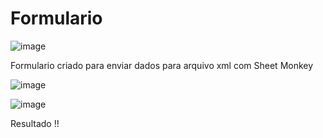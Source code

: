 # Formulario


![image](https://github.com/MuryloSenne/Formulario/assets/143774081/2e22f019-b788-430e-80a7-5e212c3b720a)



Formulario  criado para enviar dados para arquivo xml com Sheet Monkey

![image](https://github.com/MuryloSenne/Formulario/assets/143774081/b11de6e9-478b-4259-b2c2-bdc6d6e58e6d)


![image](https://github.com/MuryloSenne/Formulario/assets/143774081/bd310310-c2e6-4b26-9406-2e1a68e75f82)

Resultado !!
